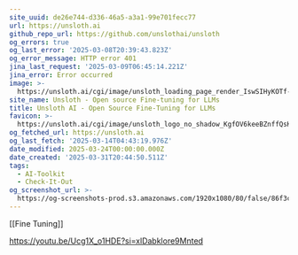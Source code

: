 ```yaml
---
site_uuid: de26e744-d336-46a5-a3a1-99e701fecc77
url: https://unsloth.ai
github_repo_url: https://github.com/unslothai/unsloth
og_errors: true
og_last_error: '2025-03-08T20:39:43.823Z'
og_error_message: HTTP error 401
jina_last_request: '2025-03-09T06:45:14.221Z'
jina_error: Error occurred
image: >-
  https://unsloth.ai/cgi/image/unsloth_loading_page_render_IswSIHyKOTf-9L-SSjPML.png?format=raw
site_name: Unsloth - Open source Fine-tuning for LLMs
title: Unsloth AI - Open Source Fine-Tuning for LLMs
favicon: >-
  https://unsloth.ai/cgi/image/unsloth_logo_no_shadow_KgfOV6keeBZnffQsKUny3.png?width=144&quality=100&height=144&fit=pad&format=auto
og_fetched_url: https://unsloth.ai
og_last_fetch: '2025-03-14T04:43:19.976Z'
date_modified: 2025-03-24T00:00:00.000Z
date_created: '2025-03-31T20:44:50.511Z'
tags:
  - AI-Toolkit
  - Check-It-Out
og_screenshot_url: >-
  https://og-screenshots-prod.s3.amazonaws.com/1920x1080/80/false/86f3cca8ea27396086b1ecb92093bedc8ba6d6857fdfa1ae14484d50f8aa41d0.jpeg
---
```


[[Fine Tuning]]

https://youtu.be/Ucg1X_o1HDE?si=xlDabklore9Mnted
